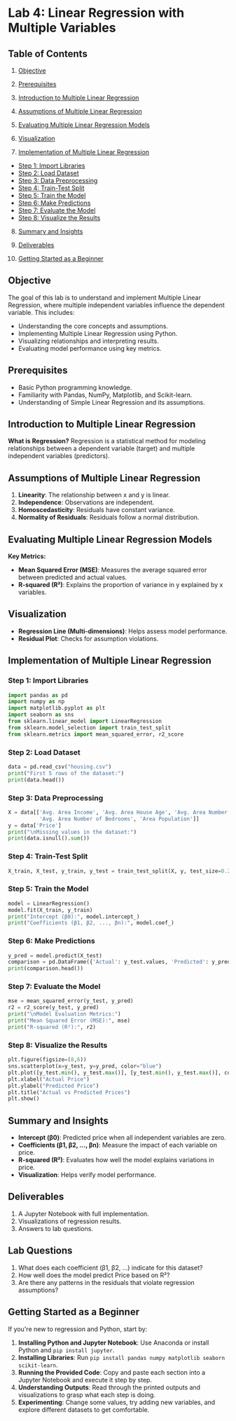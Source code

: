 # Lab 4: Linear Regression with Multiple Variables

## Table of Contents

1. [Objective](#objective)

2. [Prerequisites](#prerequisites)

3. [Introduction to Multiple Linear Regression](#introduction-to-multiple-linear-regression)

4. [Assumptions of Multiple Linear Regression](#assumptions-of-multiple-linear-regression)

5. [Evaluating Multiple Linear Regression Models](#evaluating-multiple-linear-regression-models)

6. [Visualization](#visualization)

7. [Implementation of Multiple Linear Regression](#implementation-of-multiple-linear-regression)

  - [Step 1: Import Libraries](#step-1-import-libraries)
  - [Step 2: Load Dataset](#step-2-load-dataset)
  - [Step 3: Data Preprocessing](#step-3-data-preprocessing)
  - [Step 4: Train-Test Split](#step-4-train-test-split)
  - [Step 5: Train the Model](#step-5-train-the-model)
  - [Step 6: Make Predictions](#step-6-make-predictions)
  - [Step 7: Evaluate the Model](#step-7-evaluate-the-model)
  - [Step 8: Visualize the Results](#step-8-visualize-the-results)

8. [Summary and Insights](#summary-and-insights)

9. [Deliverables](#deliverables)

19. [Getting Started as a Beginner](#getting-started-as-a-beginner)

## Objective
The goal of this lab is to understand and implement Multiple Linear Regression, where multiple independent variables influence the dependent variable. This includes:

- Understanding the core concepts and assumptions.
- Implementing Multiple Linear Regression using Python.
- Visualizing relationships and interpreting results.
- Evaluating model performance using key metrics.

## Prerequisites
- Basic Python programming knowledge.
- Familiarity with Pandas, NumPy, Matplotlib, and Scikit-learn.
- Understanding of Simple Linear Regression and its assumptions.

## Introduction to Multiple Linear Regression
**What is Regression?**
Regression is a statistical method for modeling relationships between a dependent variable (target) and multiple independent variables (predictors).

## Assumptions of Multiple Linear Regression
1. **Linearity**: The relationship between x and y is linear.
2. **Independence**: Observations are independent.
3. **Homoscedasticity**: Residuals have constant variance.
4. **Normality of Residuals**: Residuals follow a normal distribution.

## Evaluating Multiple Linear Regression Models
**Key Metrics:**
- **Mean Squared Error (MSE)**: Measures the average squared error between predicted and actual values.
- **R-squared (R²)**: Explains the proportion of variance in y explained by x variables.

## Visualization
- **Regression Line (Multi-dimensions)**: Helps assess model performance.
- **Residual Plot**: Checks for assumption violations.

## Implementation of Multiple Linear Regression
### Step 1: Import Libraries
```python
import pandas as pd
import numpy as np
import matplotlib.pyplot as plt
import seaborn as sns
from sklearn.linear_model import LinearRegression
from sklearn.model_selection import train_test_split
from sklearn.metrics import mean_squared_error, r2_score
```

### Step 2: Load Dataset
```python
data = pd.read_csv("housing.csv")  
print("First 5 rows of the dataset:")  
print(data.head())  
```

### Step 3: Data Preprocessing
```python
X = data[['Avg. Area Income', 'Avg. Area House Age', 'Avg. Area Number of Rooms',  
          'Avg. Area Number of Bedrooms', 'Area Population']]
y = data['Price']  
print("\nMissing values in the dataset:")  
print(data.isnull().sum())  
```

### Step 4: Train-Test Split
```python
X_train, X_test, y_train, y_test = train_test_split(X, y, test_size=0.2, random_state=42)  
```

### Step 5: Train the Model
```python
model = LinearRegression()  
model.fit(X_train, y_train)  
print("Intercept (β0):", model.intercept_)  
print("Coefficients (β1, β2, ..., βn):", model.coef_)  
```

### Step 6: Make Predictions
```python
y_pred = model.predict(X_test)  
comparison = pd.DataFrame({'Actual': y_test.values, 'Predicted': y_pred})  
print(comparison.head())  
```

### Step 7: Evaluate the Model
```python
mse = mean_squared_error(y_test, y_pred)  
r2 = r2_score(y_test, y_pred)  
print("\nModel Evaluation Metrics:")  
print("Mean Squared Error (MSE):", mse)  
print("R-squared (R²):", r2)  
```

### Step 8: Visualize the Results
```python
plt.figure(figsize=(8,6))
sns.scatterplot(x=y_test, y=y_pred, color="blue")
plt.plot([y_test.min(), y_test.max()], [y_test.min(), y_test.max()], color="red", linestyle="--")
plt.xlabel("Actual Price")
plt.ylabel("Predicted Price")
plt.title("Actual vs Predicted Prices")
plt.show()
```

## Summary and Insights
- **Intercept (β0)**: Predicted price when all independent variables are zero.
- **Coefficients (β1, β2, ..., βn)**: Measure the impact of each variable on price.
- **R-squared (R²)**: Evaluates how well the model explains variations in price.
- **Visualization**: Helps verify model performance.

## Deliverables
1. A Jupyter Notebook with full implementation.
2. Visualizations of regression results.
3. Answers to lab questions.

## Lab Questions
1. What does each coefficient (β1, β2, ...) indicate for this dataset?
2. How well does the model predict Price based on R²?
3. Are there any patterns in the residuals that violate regression assumptions?

## Getting Started as a Beginner
If you're new to regression and Python, start by:
1. **Installing Python and Jupyter Notebook**: Use Anaconda or install Python and `pip install jupyter`.
2. **Installing Libraries**: Run `pip install pandas numpy matplotlib seaborn scikit-learn`.
3. **Running the Provided Code**: Copy and paste each section into a Jupyter Notebook and execute it step by step.
4. **Understanding Outputs**: Read through the printed outputs and visualizations to grasp what each step is doing.
5. **Experimenting**: Change some values, try adding new variables, and explore different datasets to get comfortable.


